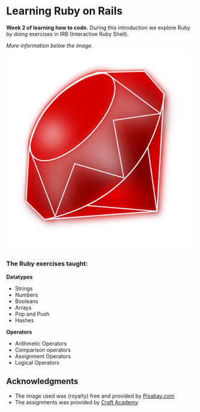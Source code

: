 # Learning Ruby on Rails
**Week 2 of learning how to code.** 
During this introduction we explore Ruby by doing exercises in IRB (Interactive Ruby Shell). 

*More information below the image.*
![Learning Ruby on Rails](rubyonrails.jpg)

### The Ruby exercises taught:
**Datatypes**
* Strings
* Numbers
* Booleans
* Arrays
* Pop and Push
* Hashes

**Operators**
* Arithmetic Operators
* Comparison operators
* Assignment Operators
* Logical Operators

## Acknowledgments
* The image used was (royalty) free and provided by [Pixabay.com](https://pixabay.com/)
* The assignments was provided by [Craft Academy](https://www.craftacademy.se/english/)